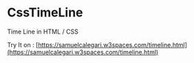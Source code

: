 # CssTimeLine
Time Line in HTML / CSS

Try It on :
[https://samuelcalegari.w3spaces.com/timeline.html](https://samuelcalegari.w3spaces.com/timeline.html)
